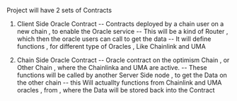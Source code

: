 Project will have 2 sets of Contracts

1. Client Side Oracle Contract
   -- Contracts deployed by a chain user on a new chain , to enable the Oracle service
   -- This will be a kind of Router , which then the oracle users can call to get the data
   -- It will define functions , for different type of Oracles , Like Chainlink and UMA

2. Chain Side Oracle Contract
   -- Oracle contract on the optimism Chain , or Other Chain , where the Chainlinka and UMA are active.
   -- These functions will be called by another Server Side node , to get the Data on the other chain
   -- this Will actuallty functions from Chainlink and UMA oracles , from , where the Data will be stored back into the Contract

